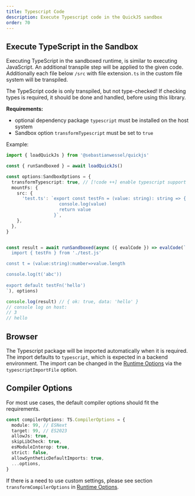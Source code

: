 ```yaml
---
title: Typescript Code
description: Execute Typescript code in the QuickJS sandbox
order: 70
---
```


## Execute TypeScript in the Sandbox

Executing TypeScript in the sandboxed runtime, is similar to executing JavaScript. An additional transpile step will be applied to the given code. Additionally each file below `/src` with file extension`.ts` in the custom file system will be transpiled.

The TypeScript code is only transpiled, but not type-checked!
If checking types is required, it should be done and handled, before using this library.

**Requirements:**

- optional dependency package `typescript` must be installed on the host system
- Sandbox option `transformTypescript` must be set to `true`

Example:

```typescript
import { loadQuickJs } from '@sebastianwessel/quickjs'

const { runSandboxed } = await loadQuickJs()

const options:SandboxOptions = {
  transformTypescript: true, // [!code ++] enable typescript support
  mountFs: {
    src: {
      'test.ts': `export const testFn = (value: string): string => {
                    console.log(value)
                    return value
                  }`,
    },
  },
}


const result = await runSandboxed(async ({ evalCode }) => evalCode(`
  import { testFn } from './test.js'

const t = (value:string):number=>value.length

console.log(t('abc'))
  
export default testFn('hello')
`), options)

console.log(result) // { ok: true, data: 'hello' }
// console log on host:
// 3
// hello
```

## Browser

The Typescript package will be imported automatically when it is required. The import defaults to `typescript`, which is expected in a backend environment.
The import can be changed in the [Runtime Options](./runtime-options.md) via the `typescriptImportFile` option.

## Compiler Options

For most use cases, the default compiler options should fit the requirements.

```ts
const compilerOptions: TS.CompilerOptions = {
  module: 99, // ESNext
  target: 99, // ES2023
  allowJs: true,
  skipLibCheck: true,
  esModuleInterop: true,
  strict: false,
  allowSyntheticDefaultImports: true,
  ...options,
}
```

If there is a need to use custom settings, please see section `transformCompilerOptions` in [Runtime Options](./runtime-options.md).
